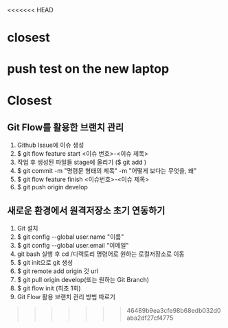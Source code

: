 <<<<<<< HEAD
# closest
push test on the new laptop
=======
# Closest
## Git Flow를 활용한 브랜치 관리

1. Github Issue에 이슈 생성
2. $ git flow feature start <이슈 번호>-<이슈 제목>
3. 작업 후 생성된 파일들 stage에 올리기 ($ git add )
4. $ git commit -m "명령문 형태의 제목" -m "어떻게 보다는 무엇을, 왜"
5. $ git flow feature finish <이슈번호>-<이슈 제목>
6. $ git push origin develop

## 새로운 환경에서 원격저장소 초기 연동하기
1. Git 설치
2. $ git config --global user.name "이름"
3. $ git config --global user.email "이메일"
4. git bash 실행 후 cd /디렉토리 명령어로 원하는 로컬저장소로 이동
5. $ git init으로 git 생성
6. $ git remote add origin 깃 url
7. $ git pull origin develop(또는 원하는 Git Branch) 
8. $ git flow init (최초 1회)
9. Git Flow 활용 브랜치 관리 방법 따르기
>>>>>>> 46489b9ea3cfe98b68edb032d0aba2df27cf4775
